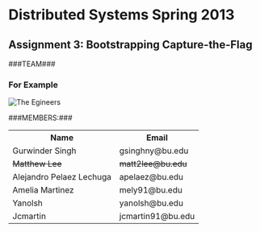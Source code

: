 # Distributed Systems Spring 2013 #
## Assignment 3: Bootstrapping Capture-the-Flag ##


###TEAM###
### For Example ###
![The Egineers](http://i.imgur.com/eh6yF3T.jpg)

###MEMBERS:###

<table>
  <tr>
    <th>Name</th><th>Email</th>
  </tr>
  <tr>
    <td>Gurwinder Singh</td><td>gsinghny@bu.edu</td>
  </tr>
  <tr>
    <td><del>Matthew Lee</del</td><td><del>matt2lee@bu.edu</del></td>
  </tr>
  <tr>
    <td>Alejandro Pelaez Lechuga</td><td>apelaez@bu.edu</td>
  </tr>
  <tr>
    <td>Amelia Martinez</td><td>mely91@bu.edu</td>
  </tr>
  <tr>
    <td>Yanolsh</td><td>yanolsh@bu.edu</td>
  </tr>
  <tr>
    <td>Jcmartin</td><td>jcmartin91@bu.edu</td>
  </tr>
</table>
